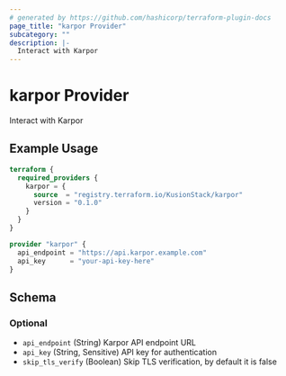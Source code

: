```yaml
---
# generated by https://github.com/hashicorp/terraform-plugin-docs
page_title: "karpor Provider"
subcategory: ""
description: |-
  Interact with Karpor
---
```


# karpor Provider

Interact with Karpor

## Example Usage

```terraform
terraform {
  required_providers {
    karpor = {
      source  = "registry.terraform.io/KusionStack/karpor"
      version = "0.1.0"
    }
  }
}

provider "karpor" {
  api_endpoint = "https://api.karpor.example.com"
  api_key      = "your-api-key-here"
}
```

<!-- schema generated by tfplugindocs -->
## Schema

### Optional

- `api_endpoint` (String) Karpor API endpoint URL
- `api_key` (String, Sensitive) API key for authentication
- `skip_tls_verify` (Boolean) Skip TLS verification, by default it is false
